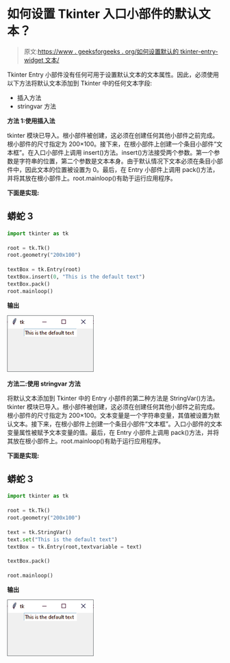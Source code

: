 # 如何设置 Tkinter 入口小部件的默认文本？

> 原文:[https://www . geeksforgeeks . org/如何设置默认的 tkinter-entry-widget 文本/](https://www.geeksforgeeks.org/how-to-set-the-default-text-of-tkinter-entry-widget/)

Tkinter Entry 小部件没有任何可用于设置默认文本的文本属性。因此，必须使用以下方法将默认文本添加到 Tkinter 中的任何文本字段:

*   插入方法
*   stringvar 方法

**方法 1:使用插入法**

tkinter 模块已导入。根小部件被创建，这必须在创建任何其他小部件之前完成。根小部件的尺寸指定为 200×100。接下来，在根小部件上创建一个条目小部件“文本框”。在入口小部件上调用 insert()方法。insert()方法接受两个参数。第一个参数是字符串的位置，第二个参数是文本本身。由于默认情况下文本必须在条目小部件中，因此文本的位置被设置为 0。最后，在 Entry 小部件上调用 pack()方法，并将其放在根小部件上。root.mainloop()有助于运行应用程序。

**下面是实现:**

## 蟒蛇 3

```py
import tkinter as tk

root = tk.Tk()
root.geometry("200x100")

textBox = tk.Entry(root)
textBox.insert(0, "This is the default text")
textBox.pack()
root.mainloop()
```

**输出**

![](img/066ad81e256acc0a74173cc4aa4cf46d.png)

**方法二:使用 stringvar 方法**

将默认文本添加到 Tkinter 中的 Entry 小部件的第二种方法是 StringVar()方法。tkinter 模块已导入。根小部件被创建，这必须在创建任何其他小部件之前完成。根小部件的尺寸指定为 200×100。文本变量是一个字符串变量，其值被设置为默认文本。接下来，在根小部件上创建一个条目小部件“文本框”。入口小部件的文本变量属性被赋予文本变量的值。最后，在 Entry 小部件上调用 pack()方法，并将其放在根小部件上。root.mainloop()有助于运行应用程序。

**下面是实现:**

## 蟒蛇 3

```py
import tkinter as tk

root = tk.Tk()
root.geometry("200x100")

text = tk.StringVar()
text.set("This is the default text")
textBox = tk.Entry(root,textvariable = text)

textBox.pack()

root.mainloop()
```

**输出**

![](img/066ad81e256acc0a74173cc4aa4cf46d.png)